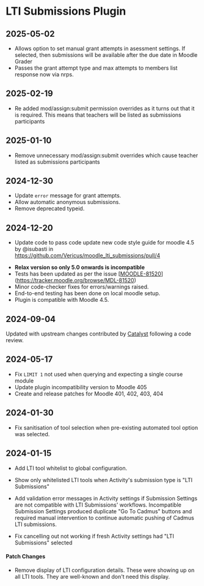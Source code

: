 # LTI Submissions Plugin

## 2025-05-02
- Allows option to set manual grant attempts in asessment settings. If selected, then submissions will be available after the due date in Moodle Grader
- Passes the grant attempt type and max attempts to members list response now via nrps.

## 2025-02-19

- Re added mod/assign:submit permission overrides as it turns out that it is required. This means that teachers will be listed as submissions participants

## 2025-01-10

- Remove unnecessary mod/assign:submit overrides which cause teacher listed as submissions participants

## 2024-12-30

- Update `error` message for grant attempts.
- Allow automatic anonymous submissions.
- Remove deprecated typeid.

## 2024-12-20

- Update code to pass code update new code style guide for moodle 4.5 by @isubasti in https://github.com/Vericus/moodle_lti_submissions/pull/4

* **Relax version so only 5.0 onwards is incompatible**
* Tests has been updated as per the issue [[MOODLE-81520](https://tracker.moodle.org/browse/MDL-81520)](https://tracker.moodle.org/browse/MDL-81520)
* Minor code-checker fixes for errors/warnings raised.
* End-to-end testing has been done on local moodle setup.
* Plugin is compatible with Moodle 4.5.

## 2024-09-04

Updated with upstream changes contributed by [Catalyst](https://www.catalyst-au.net/solutions/moodle) following a code review.

## 2024-05-17

- Fix `LIMIT 1` not used when querying and expecting a single course module
- Update plugin incompatibility version to Moodle 405
- Create and release patches for Moodle 401, 402, 403, 404

## 2024-01-30

- Fix sanitisation of tool selection when pre-existing automated tool option was selected.

## 2024-01-15

- Add LTI tool whitelist to global configuration.

- Show only whitelisted LTI tools when Activity's submission type is "LTI Submissions"

- Add validation error messages in Activity settings if Submission Settings are not compatible with LTI Submissions' workflows. Incompatible Submission Settings produced duplicate "Go To Cadmus" buttons and required manual intervention to continue automatic pushing of Cadmus LTI submissions.

- Fix cancelling out not working if fresh Activity settings had "LTI Submissions" selected

#### Patch Changes

- Remove display of LTI configuration details. These were showing up on all LTI tools. They are well-known and don't need this display.
